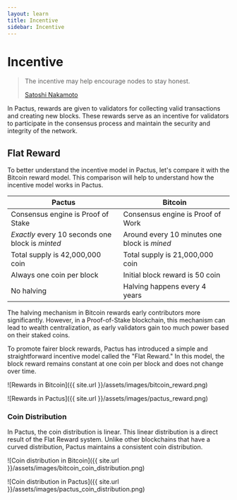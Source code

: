 ```yaml
---
layout: learn
title: Incentive
sidebar: Incentive
---
```


# Incentive

> The incentive may help encourage nodes to stay honest.
>
> [Satoshi Nakamoto](https://bitcoin.org/bitcoin.pdf)

In Pactus, rewards are given to validators for collecting valid transactions and creating new blocks.
These rewards serve as an incentive for validators to participate in the consensus process and
maintain the security and integrity of the network.

## Flat Reward

To better understand the incentive model in Pactus, let's compare it with the Bitcoin reward model.
This comparison will help to understand how the incentive model works in Pactus.

| Pactus                                           | Bitcoin                                      |
| ------------------------------------------------ | -------------------------------------------- |
| Consensus engine is Proof of Stake               | Consensus engine is Proof of Work            |
| _Exactly_ every 10 seconds one block is _minted_ | Around every 10 minutes one block is _mined_ |
| Total supply is 42,000,000 coin                  | Total supply is 21,000,000 coin              |
| Always one coin per block                        | Initial block reward is 50 coin              |
| No halving                                       | Halving happens every 4 years                |

The halving mechanism in Bitcoin rewards early contributors more significantly.
However, in a Proof-of-Stake blockchain, this mechanism can lead to wealth centralization,
as early validators gain too much power based on their staked coins.

To promote fairer block rewards, Pactus has introduced a simple and straightforward incentive model called the "Flat Reward."
In this model, the block reward remains constant at one coin per block and does not change over time.

![Rewards in Bitcoin]({{ site.url }}/assets/images/bitcoin_reward.png)

![Rewards in Pactus]({{ site.url }}/assets/images/pactus_reward.png)

### Coin Distribution

In Pactus, the coin distribution is linear. This linear distribution is a direct result of the Flat Reward system.
Unlike other blockchains that have a curved distribution, Pactus maintains a consistent coin distribution.

![Coin distribution in Bitcoin]({{ site.url }}/assets/images/bitcoin_coin_distribution.png)

![Coin distribution in Pactus]({{ site.url }}/assets/images/pactus_coin_distribution.png)
